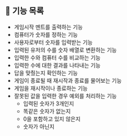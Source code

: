 ## 🔨 기능 목록

- 게임시작 멘트를 출력하는 기능
- 컴퓨터가 숫자를 정하는 기능
- 사용자로부터 숫자를 입력받는 기능
- 입력된 유저의 수를 숫자 배열로 변환하는 기능
- 입력한 수와 컴퓨터 수를 비교하는 기능
- 입력한 수에 대한 결과를 나타내는 기능
- 답을 맞췄는지 확인하는 기능
- 게임이 종료될 때 재시작과 종료를 물어보는 기능
- 게임을 재시작이나 종료하는 기능
- 잘못된 값을 입력한 경우 예외를 처리하는 기능
    - 입력된 숫자가 3개인지
    - 똑같은 숫자가 없는지
    - 0을 포함하고 있지 않은지
    - 숫자가 아닌지
